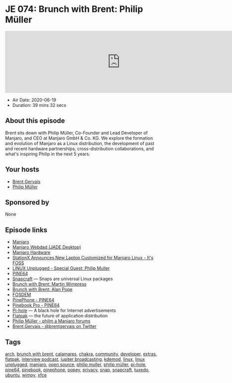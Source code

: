 # JE 074: Brunch with Brent: Philip Müller

<iframe src="https://player.fireside.fm/v2/WTrMvATU+JxgbKmc_?theme=dark" width="740" height="200" frameborder="0" scrolling="no"></iframe>

* Air Date: 2020-06-19
* Duration: 39 mins 32 secs

## About this episode

Brent sits down with Philip Müller, Co-Founder and Lead Developer of Manjaro, and CEO at Manjaro GmbH & Co. KG. We explore the formation and evolution of Manjaro as a Linux distribution, the development of past and recent hardware partnerships, cross-distribution collaborations, and what's inspiring Philip in the next 5 years.

## Your hosts
* [Brent Gervais](https://extras.show/hosts/brent)
* [Philip Müller](https://extras.show/guests/philip-muller)

## Sponsored by

None



## Episode links

  * [Manjaro](https://manjaro.org/ "Manjaro")
  * [Manjaro Webdad (JADE Desktop)](https://manjaro.org/download/#manjaro-webdad "Manjaro Webdad \(JADE Desktop\)")
  * [Manjaro Hardware](https://manjaro.org/hardware/ "Manjaro Hardware")
  * [StationX Announces New Laptop Customized for Manjaro Linux - It's FOSS](https://itsfoss.com/stationx-manjaro-linux/ "StationX Announces New Laptop Customized for Manjaro Linux - It's FOSS")
  * [LINUX Unplugged - Special Guest: Philip Muller](https://linuxunplugged.com/guests/philipmuller "LINUX Unplugged - Special Guest: Philip Muller")
  * [PINE64](https://www.pine64.org/ "PINE64")
  * [Snapcraft](https://snapcraft.io/ "Snapcraft") — Snaps are universal Linux packages
  * [Brunch with Brent: Martin Wimpress](https://extras.show/29 "Brunch with Brent: Martin Wimpress")
  * [Brunch with Brent: Alan Pope](https://extras.show/38 "Brunch with Brent: Alan Pope")
  * [FOSDEM](https://fosdem.org/ "FOSDEM")
  * [PinePhone - PINE64](https://www.pine64.org/pinephone/ "PinePhone - PINE64")
  * [Pinebook Pro - PINE64](https://www.pine64.org/pinebook-pro/ "Pinebook Pro - PINE64")
  * [Pi-hole](https://pi-hole.net/ "Pi-hole") — A black hole for Internet advertisements
  * [Flatpak](https://www.flatpak.org/ "Flatpak") — the future of application distribution
  * [Philip Müller - philm a Manjaro forums](https://forum.manjaro.org/about "Philip Müller - philm a Manjaro forums")
  * [Brent Gervais - @brentgervais on Twitter](https://twitter.com/brentgervais "Brent Gervais - @brentgervais on Twitter")



## Tags

[arch](https://extras.show/tags/arch), [brunch with brent](https://extras.show/tags/brunch%20with%20brent), [calamares](https://extras.show/tags/calamares), [chakra](https://extras.show/tags/chakra), [community](https://extras.show/tags/community), [developer](https://extras.show/tags/developer), [extras](https://extras.show/tags/extras), [flatpak](https://extras.show/tags/flatpak), [interview podcast](https://extras.show/tags/interview%20podcast), [jupiter broadcasting](https://extras.show/tags/jupiter%20broadcasting), [kdemod](https://extras.show/tags/kdemod), [linux](https://extras.show/tags/linux), [linux unplugged](https://extras.show/tags/linux%20unplugged), [manjaro](https://extras.show/tags/manjaro), [open source](https://extras.show/tags/open%20source), [philip muller](https://extras.show/tags/philip%20muller), [philip müller](https://extras.show/tags/philip%20m%C3%BCller), [pi-hole](https://extras.show/tags/pi-hole), [pine64](https://extras.show/tags/pine64), [pinebook](https://extras.show/tags/pinebook), [pinephone](https://extras.show/tags/pinephone), [popey](https://extras.show/tags/popey), [privacy](https://extras.show/tags/privacy), [snap](https://extras.show/tags/snap), [snapcraft](https://extras.show/tags/snapcraft), [tuxedo](https://extras.show/tags/tuxedo), [ubuntu](https://extras.show/tags/ubuntu), [wimpy](https://extras.show/tags/wimpy), [xfce](https://extras.show/tags/xfce)